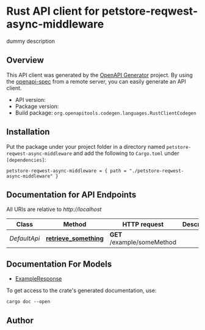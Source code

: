 # Rust API client for petstore-reqwest-async-middleware

dummy description


## Overview

This API client was generated by the [OpenAPI Generator](https://openapi-generator.tech) project.  By using the [openapi-spec](https://openapis.org) from a remote server, you can easily generate an API client.

- API version: 
- Package version: 
- Build package: `org.openapitools.codegen.languages.RustClientCodegen`

## Installation

Put the package under your project folder in a directory named `petstore-reqwest-async-middleware` and add the following to `Cargo.toml` under `[dependencies]`:

```
petstore-reqwest-async-middleware = { path = "./petstore-reqwest-async-middleware" }
```

## Documentation for API Endpoints

All URIs are relative to *http://localhost*

Class | Method | HTTP request | Description
------------ | ------------- | ------------- | -------------
*DefaultApi* | [**retrieve_something**](docs/DefaultApi.md#retrieve_something) | **GET** /example/someMethod | 


## Documentation For Models

 - [ExampleResponse](docs/ExampleResponse.md)


To get access to the crate's generated documentation, use:

```
cargo doc --open
```

## Author



